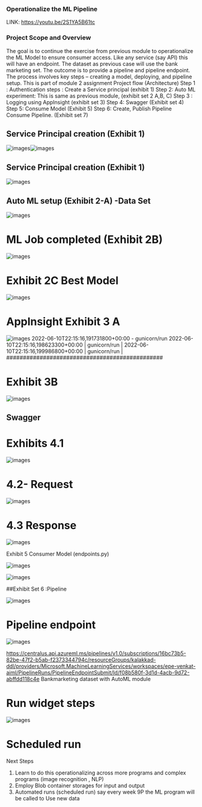 ### Operationalize the ML Pipeline

LINK: https://youtu.be/2S1YA5B61tc 

### Project Scope and Overview

The goal is to continue the exercise from previous module to operationalize the ML Model to ensure consumer access. Like any service (say API) this will have an endpoint. The dataset as previous case will use the bank marketing set. The outcome is to provide a pipeline and pipeline endpoint. 
The process involves key steps  – creating a model, deploying, and pipeline setup. This is part of module 2 assignment
Project flow (Architecture)
Step 1 : Authentication steps : Create a Service principal (exhibit 1)
Step 2: Auto ML experiment: This is same as previous module, (exhibit set 2 A,B, C)
Step 3 : Logging using AppInsight (exhibit set 3)
Step 4: Swagger (Exhibit set  4)
Step 5: Consume Model (Exhibit 5)
Step 6: Create, Publish Pipeline Consume Pipeline. (Exhibit set 7)



## Service Principal creation (Exhibit 1)

![images](https://github.com/Vzard/Assignment-2/blob/main/images/image001.png)![images](https://github.com/Vzard/Assignment-2/blob/main/images/image002.png)


## Service Principal creation (Exhibit 1)

![images](https://github.com/Vzard/Assignment-2/blob/main/images/image003.png)
 

## Auto ML setup (Exhibit 2-A) -Data Set

![images](https://github.com/Vzard/Assignment-2/blob/main/images/image005.png)
    
# ML Job completed (Exhibit 2B)

![images](https://github.com/Vzard/Assignment-2/blob/main/images/image007.png)

# Exhibit 2C Best Model

![images](https://github.com/Vzard/Assignment-2/blob/main/images/image009.png)

# AppInsight Exhibit 3 A

![images](https://github.com/Vzard/Assignment-2/blob/main/images/image011.png)
2022-06-10T22:15:16,191731800+00:00 - gunicorn/run 
2022-06-10T22:15:16,198623300+00:00 | gunicorn/run | 
2022-06-10T22:15:16,199986800+00:00 | gunicorn/run | ###############################################

# Exhibit 3B
 
![images](https://github.com/Vzard/Assignment-2/blob/main/images/image013.png)



## Swagger 

#  Exhibits 4.1

![images](https://github.com/Vzard/Assignment-2/blob/main/images/image015.png)

# 4.2- Request 

![images](https://github.com/Vzard/Assignment-2/blob/main/images/image017.png)

# 4.3 Response 

![images](https://github.com/Vzard/Assignment-2/blob/main/images/image019.png)



Exhibit 5 Consumer Model (endpoints.py)
        
![images](https://github.com/Vzard/Assignment-2/blob/main/images/image021.png)                                                                                                                                                               

![images](https://github.com/Vzard/Assignment-2/blob/main/images/image023.png)

##Exhibit Set 6 :Pipeline 

![images](https://github.com/Vzard/Assignment-2/blob/main/images/image025.png)

# Pipeline endpoint
 
![images](https://github.com/Vzard/Assignment-2/blob/main/images/image027.png)

https://centralus.api.azureml.ms/pipelines/v1.0/subscriptions/16bc73b5-82be-47f2-b5ab-f2373344794c/resourceGroups/kalakkad-ddl/providers/Microsoft.MachineLearningServices/workspaces/epe-venkat-aiml/PipelineRuns/PipelineEndpointSubmit/Id/f08b580f-3d1d-4acb-9d72-abffdd118c4e
Bankmarketing dataset with AutoML module
 
# Run widget steps
![images](https://github.com/Vzard/Assignment-2/blob/main/images/image029.png)

# Scheduled run  


Next Steps
1.	Learn to do this operationalizing across more programs and complex programs
(image recognition , NLP)
2.	Employ Blob container storages for input and output
3.	Automated runs (scheduled run) say every week 9P the ML program will be called to 
Use new data
